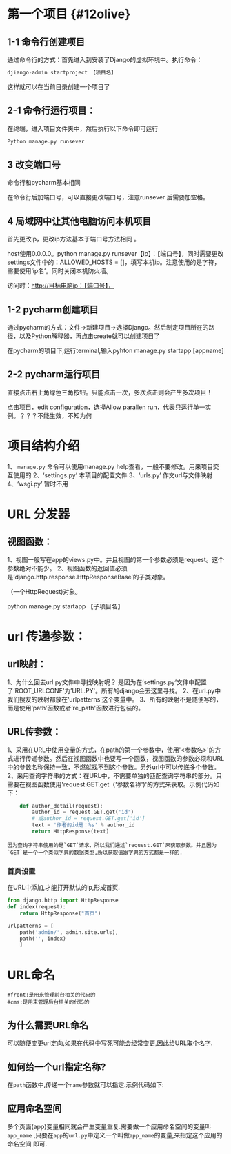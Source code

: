 # 第一个项目 {#12olive}

## 1-1 命令行创建项目

通过命令行的方式：首先进入到安装了Django的虚拟环境中。执行命令：

```py
djiango-admin startproject 【项目名】
```

这样就可以在当前目录创建一个项目了

## 2-1 命令行运行项目：

在终端，进入项目文件夹中，然后执行以下命令即可运行

```py
Python manage.py runsever
```

## 3 改变端口号

命令行和pycharm基本相同

在命令行后加端口号，可以直接更改端口号，注意runsever 后需要加空格。

## 4 局域网中让其他电脑访问本机项目

首先更改ip，更改ip方法基本于端口号方法相同 。

host使用0.0.0.0。python manage.py runsever【ip】：【端口号】，同时需要更改settings文件中的：ALLOWED\_HOSTS = \[\]，填写本机ip。注意使用的是字符，需要使用‘ip名’。同时关闭本机防火墙。

访问时：[http://目标电脑ip：【端口号】，](http://目标电脑ip：【端口号】，)

## 1-2 pycharm创建项目

通过pycharm的方式：文件-&gt;新建项目-&gt;选择Django。然后制定项目所在的路径，以及Python解释器，再点击create就可以创建项目了

在pycharm的项目下,运行terminal,输入pyhton manage.py startapp \[appname\]

## 2-2 pycharm运行项目

直接点击右上角绿色三角按钮。只能点击一次，多次点击则会产生多次项目！

点击项目，edit configuration，选择Allow parallen run，代表只运行单一实例。？？？不能生效，不知为何

# 项目结构介绍

1、 `manage.py`  命令可以使用manage.py help查看，一般不要修改。用来项目交互使用的
2、‘settings.py’  本项目的配置文件
3、‘urls.py’  作文url与文件映射
4、‘wsgi.py’ 暂时不用

# URL 分发器

## 视图函数：
1、视图一般写在app的views.py中。并且视图的第一个参数必须是request。这个参数绝对不能少。
2、视图函数的返回值必须是‘django.http.response.HttpResponseBase’的子类对象。

（一个HttpRequest)对象。

python manage.py startapp 【子项目名】

# url 传递参数：
## url映射：
1、为什么回去url.py文件中寻找映射呢？
是因为在‘settings.py’文件中配置了‘ROOT_URLCONF'为’URL.PY'。所有的django会去这里寻找。
2、在url.py中我们搜友的映射都放在‘urlpatterns’这个变量中。
3、所有的映射不是随便写的，而是使用‘path’函数或者‘re_path'函数进行包装的。
## URL传参数：
1、采用在URL中使用变量的方式，在path的第一个参数中，使用'<参数名>'的方式进行传递参数。然后在视图函数中也要写一个函数，视图函数的参数必须和URL中的参数名称保持一致，不燃就找不到这个参数。另外url中可以传递多个参数。
2、采用查询字符串的方式：在URL中，不需要单独的匹配查询字符串的部分。只需要在视图函数使用'request.GET.get（'参数名称')'的方式来获取。示例代码如下：
```python
    def author_detail(request):
        author_id = request.GET.get('id')
        # 或author_id = request.GET.get['id']
        text = '作者的id是：%s' % author_id
        return HttpResponse(text)
```
    因为查询字符串使用的是`GET`请求，所以我们通过`request.GET`来获取参数。并且因为`GET`是一个一个类似字典的数据类型,所以获取值跟字典的方式都是一样的.

### 首页设置
在URL中添加,才能打开默认的ip,形成首页.
```python
from django.http import HttpResponse
def index(request):
    return HttpResponse("首页")

urlpatterns = [
    path('admin/', admin.site.urls),
    path('', index)
    ]
```

# URL命名
```
#front:是用来管理前台相关的代码的
#cms:是用来管理后台相关的代码的
```
## 为什么需要URL命名
可以随便变更url定向,如果在代码中写死可能会经常变更,因此给URL取个名字.
## 如何给一个url指定名称?
在`path`函数中,传递一个`name`参数就可以指定.示例代码如下:



## 应用命名空间
多个页面(app)变量相同就会产生变量重复.需要做一个应用命名空间的变量叫 `app_name`
,只要在`app`的`url.py`中定义一个叫做`app_name`的变量,来指定这个应用的命名空间 即可.

